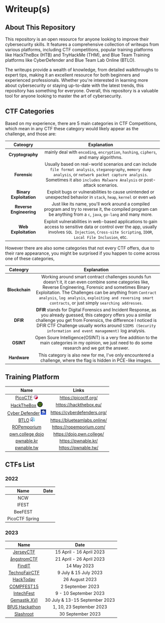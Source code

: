 # Writeup(s)

## About This Repository

This repository is an open resource for anyone looking to improve their cybersecurity skills. It features a comprehensive collection of writeups from various platforms, including CTF competitions, popular training platforms like HackTheBox (HTB) and TryHackMe (THM), and Blue Team Training platforms like CyberDefender and Blue Team Lab Online (BTLO). 

The writeups provide a wealth of knowledge, from detailed walkthroughs to expert tips, making it an excellent resource for both beginners and experienced professionals. Whether you're interested in learning more about cybersecurity or staying up-to-date with the latest trends, this repository has something for everyone. Overall, this repository is a valuable tool for anyone looking to master the art of cybersecurity.

## CTF Categories

Based on my experience, there are 5 main categories in CTF Competitions, which mean in any CTF these category would likely appear as the challenge, and those are:  

| **Cateogry** | **Explanation** | 
| :---:  | :---:  |
| **Cryptography**| mainly deal with `encoding`, `encryption`, `hashing`, `ciphers`, and many algorithms.  |
| **Forensic** | Usually based on real-world scenarios and can include `file format analysis`, `steganography`, `memory dump analysis`, or `network packet capture analysis`. Sometimes it also `includes Malware Analysis` or post-attack scenarios. |
| **Binary Exploitation** | Exploit bugs or vulnerabilities to cause unintended or unexpected behavior in `stack`, `heap`, `kernel` or even `web` |
| **Reverse Engineering** | Just like its name, you'll work around a compiled program and try to reverse it, the compiled program can be anything from a `c`, `java`, `go-lang` and many more. |
| **Web Exploitation** | Exploit vulnerabilities in web-based applications to gain access to sensitive data or control over the app, usually involves `SQL Injection`, `Cross-site Scripting`, `IDOR`, `Local File Inclusion`, etc. |

However there are also some categories that not every CTF offers, due to their rare appearance, you might be surprised if you happen to come across one of these categories,

| **Cateogry** | **Explanation** | 
| :---:  | :---:  |
| **Blockchain** | Working around smart contract challenges sounds fun doesn't it, it can even combine some categories like, Reverse Engineering, Forensic and sometimes Binary Exploitation. The Challenges can be anything from `Contract analysis`, `log analysis`, `exploiting and reversing smart contracts`, or just simply `searching addresses`. |
| **DFIR** | **DFIR** stands for Digital Forensics and Incident Response, as you already guessed, this category offers you a similar challenge you get from Forensics, the difference I noticed is DFIR CTF Challenge usually works around `SIEMS (Security information and event management)` log analysis. |
| **OSINT** | Open Soure Intelligence(OSINT) is a very fine addition to the main categories in my opinion, we just need to do some research and we got the answer. |
| **Hardware** | This category is also new for me, I've only encountered a challenge, where the flag is hidden in PCE-like images.|

## Training Platform

| Name | Links |
| :---: | :---:|
| [PicoCTF](./Training-Platform/picoCTF/) <img src="./Training-Platform//picoCTF/assets/pico-logo.png" width=14px> | https://picoctf.org/ |
| [HackTheBox](./Training-Platform/HackTheBox/) <img src="./Training-Platform//HackTheBox/htb-logo.png" width=17px>| https://hackthebox.eu/ |
| [Cyber Defender](./Training-Platform/CyberDefender/) <img src="./Training-Platform//CyberDefender/cyberdefenders_logo.jpeg" width=17px>| https://cyberdefenders.org/ |
| [BTLO](./Training-Platform/BTLO/)  <img src="./Training-Platform//BTLO/btlo-logo.png" width=15px> | https://blueteamlabs.online/ |
| [ROPemporium](./Training-Platform/ROP%20Emporium/) | https://ropemporium.com/ |
| [pwn.college dojo]() | https://dojo.pwn.college/ |
| [pwnable.kr]() | https://pwnable.kr/ |
| [pwnable.tw]() | https://pwnable.tw/ |


## CTFs List

### 2022

| Name | Date |
| :---: | :---: |
| NCW | | 
| IFEST | |
| BeeFEST | |
| PicoCTF Spring |


### 2023
| Name | Date |
| :---: | :---: |
| [JerseyCTF](./2023/JerseyCTF/) | 15 April - 16 April 2023 |
| [ångstromCTF](./2023/%C3%A5ngstromCTF/) | 21 April - 26 April 2023 |
| [FindIT](./2023/FindIT/) | 14 May 2023 |
| [TechnoFairCTF](./2023/TechnofairCTF/) | 9 July & 15 July 2023 |
| [HackToday](./2023/HackTodayCTF/) | 26 August 2023 |
| [COMPFEST15](./2023/COMPFEST15/) | 2 September 2023 |
| [IntechFest]() | 9 - 10 September 2023 |
| [Gemastik XVI](./2023/Gemastik/) | 30 July & 13-15 September 2023 |
| [BPJS Hackathon](./2023/BPJS/) | 1, 10, 23 September 2023 |
| [Slashroot]() | 30 September 2023 |